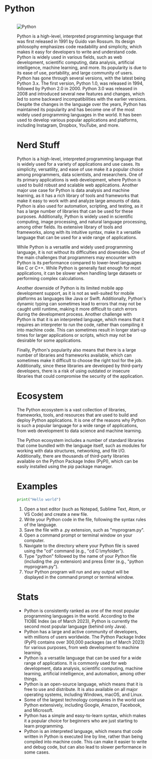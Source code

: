 
# Python

<figure style="float: right;  object-fit:contain;">
<img src="https://upload.wikimedia.org/wikipedia/commons/c/c3/Python-logo-notext.svg" alt="Python">

Python is a high-level, interpreted programming language that was first released in 1991 by Guido van Rossum. Its design philosophy emphasizes code readability and simplicity, which makes it easy for developers to write and understand code.
Python is widely used in various fields, such as web development, scientific computing, data analysis, artificial intelligence, machine learning, and more. Its popularity is due to its ease of use, portability, and large community of users.
Python has gone through several versions, with the latest being Python 3.x. The first version, Python 1.0, was released in 1994, followed by Python 2.0 in 2000. Python 3.0 was released in 2008 and introduced several new features and changes, which led to some backward incompatibilities with the earlier versions.
Despite the changes in the language over the years, Python has maintained its popularity and has become one of the most widely used programming languages in the world. It has been used to develop various popular applications and platforms, including Instagram, Dropbox, YouTube, and more.

# Nerd Stuff
Python is a high-level, interpreted programming language that is widely used for a variety of applications and use cases. Its simplicity, versatility, and ease of use make it a popular choice among programmers, data scientists, and researchers. One of its primary applications is web development, where Python is used to build robust and scalable web applications. Another major use case for Python is data analysis and machine learning, as it has a rich library of tools and frameworks that make it easy to work with and analyze large amounts of data. Python is also used for automation, scripting, and testing, as it has a large number of libraries that can be used for these purposes. Additionally, Python is widely used in scientific computing, image processing, and natural language processing, among other fields. Its extensive library of tools and frameworks, along with its intuitive syntax, make it a versatile language that can be used for a wide range of applications.

While Python is a versatile and widely used programming language, it is not without its difficulties and downsides. One of the main challenges that programmers may encounter with Python is its performance compared to lower-level languages like C or C++. While Python is generally fast enough for most applications, it can be slower when handling large datasets or performing complex calculations.
  
Another downside of Python is its limited mobile app development support, as it is not as well-suited for mobile platforms as languages like Java or Swift. Additionally, Python's dynamic typing can sometimes lead to errors that may not be caught until runtime, making it more difficult to catch errors during the development process.
Another challenge with Python is that it is an interpreted language, which means that it requires an interpreter to run the code, rather than compiling it into machine code. This can sometimes result in longer start-up times for larger applications or scripts, which may not be desirable for some applications.
  
Finally, Python's popularity also means that there is a large number of libraries and frameworks available, which can sometimes make it difficult to choose the right tool for the job. Additionally, since these libraries are developed by third-party developers, there is a risk of using outdated or insecure libraries that could compromise the security of the application.

# Ecosystem
The Python ecosystem is a vast collection of libraries, frameworks, tools, and resources that are used to build and deploy Python applications. It is one of the reasons why Python is such a popular language for a wide range of applications, from web development to data science and machine learning.
  
The Python ecosystem includes a number of standard libraries that come bundled with the language itself, such as modules for working with data structures, networking, and file I/O. Additionally, there are thousands of third-party libraries available on the Python Package Index (PyPI), which can be easily installed using the pip package manager.

# Examples
```python
print("Hello world")
```

1. Open a text editor (such as Notepad, Sublime Text, Atom, or VS Code) and create a new file.
2. Write your Python code in the file, following the syntax rules of the language.
3. Save the file with a .py extension, such as "myprogram.py".
4. Open a command prompt or terminal window on your computer.
5. Navigate to the directory where your Python file is saved using the "cd" command (e.g., "cd C:\myfolder").
6. Type "python" followed by the name of your Python file (including the .py extension) and press Enter (e.g., "python myprogram.py").
7. Your Python program will run and any output will be displayed in the command prompt or terminal window.

# Stats
- Python is consistently ranked as one of the most popular programming languages in the world. According to the TIOBE Index (as of March 2023), Python is currently the  second most popular language (behind only Java).
- Python has a large and active community of developers, with millions of users worldwide. The Python Package Index (PyPI) contains over 300,000 packages (as of March 2023) for various purposes, from web development to machine learning.
- Python is a versatile language that can be used for a wide range of applications. It is commonly used for web development, data analysis, scientific computing, machine learning, artificial intelligence, and automation, among other things.
- Python is an open-source language, which means that it is free to use and distribute. It is also available on all major operating systems, including Windows, macOS, and Linux.
- Some of the largest technology companies in the world use Python extensively, including Google, Amazon, Facebook, and Microsoft.
- Python has a simple and easy-to-learn syntax, which makes it a popular choice for beginners who are just starting to learn programming.
- Python is an interpreted language, which means that code written in Python is executed line by line, rather than being compiled into machine code. This can make it easier to write and debug code, but can also lead to slower performance in some cases.
